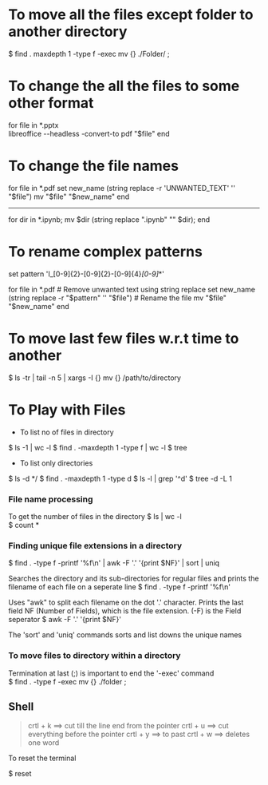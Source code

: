 # To move all the files except folder to another directory 
$ find . maxdepth 1 -type f -exec mv {} ./Folder/ \;

# To change the all the files to some other format

for file in *.pptx                                      
    libreoffice --headless -convert-to pdf "$file" 
end

# To change the file names 

for file in *.pdf
    set new_name (string replace -r 'UNWANTED_TEXT' '' "$file")
    mv "$file" "$new_name"
end


----

for dir in *.ipynb; mv $dir (string replace ".ipynb" "" $dir); end

# To rename complex patterns 

set pattern 'I_[0-9]{2}-[0-9]{2}-[0-9]{4}_[0-9]_*'

for file in *.pdf
    # Remove unwanted text using string replace
    set new_name (string replace -r "$pattern" '' "$file")
    # Rename the file
    mv "$file" "$new_name"
end

# To move last few files w.r.t time to another 

$ ls -tr | tail -n 5 | xargs -I {} mv {} /path/to/directory

# To Play with Files 

- To list no of files in directory

$ ls -1 | wc -l 
$ find . -maxdepth 1 -type f | wc -l 
$ tree 

- To list only directories 

$ ls -d */ 
$ find . -maxdepth 1 -type d 
$ ls -l | grep '^d'
$ tree -d -L 1   

### File name processing

To get the number of files in the directory
$ ls | wc -l     
$ count * 

### Finding unique file extensions in a directory

$ find . -type f -printf '%f\n' | awk -F '.' '{print $NF}' | sort | uniq 

Searches the directory and its sub-directories for regular files and prints the filename of each file on a seperate line
$ find . -type f -printf '%f\n' 

Uses "awk" to split each filename on the dot '.' character. Prints the last field NF (Number of Fields), which is the file extension. (-F) is the Field seperator 
$ awk -F '.' '{print $NF}'

The 'sort' and 'uniq' commands sorts and list downs the unique names

### To move files to directory within a directory

Termination at last (\;) is important to end the '-exec' command   
$ find . -type f -exec mv {} ./folder \;


## Shell 

> crtl + k ==> cut till the line end from the pointer
> crtl + u ==> cut everything before the pointer
> crtl + y ==> to past 
> crtl + w ==> deletes one word 

To reset the terminal 

$ reset 
